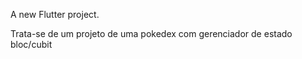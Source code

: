 

A new Flutter project.

Trata-se de um projeto de uma pokedex com gerenciador de estado bloc/cubit 